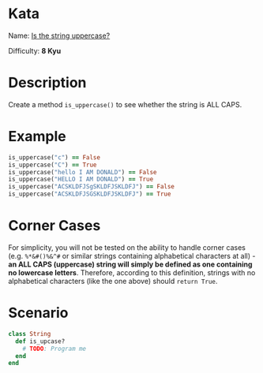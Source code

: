 # Kata
Name: [Is the string uppercase?](https://www.codewars.com/kata/is-the-string-uppercase)

Difficulty: **8 Kyu**

# Description
Create a method `is_uppercase()` to see whether the string is ALL CAPS.

# Example
```ruby
is_uppercase("c") == False
is_uppercase("C") == True
is_uppercase("hello I AM DONALD") == False
is_uppercase("HELLO I AM DONALD") == True
is_uppercase("ACSKLDFJSgSKLDFJSKLDFJ") == False
is_uppercase("ACSKLDFJSGSKLDFJSKLDFJ") == True
```

# Corner Cases
For simplicity, you will not be tested on the ability to handle corner cases (e.g. `%*&#()%&^#` or similar strings containing alphabetical characters at all) - **an ALL CAPS (uppercase) string will simply be defined as one containing no lowercase letters**. Therefore, according to this definition, strings with no alphabetical characters (like the one above) should `return True`.

# Scenario
```ruby
class String
  def is_upcase?
    # TODO: Program me
  end
end
```